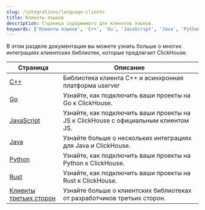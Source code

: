 ```yaml
---
slug: /integrations/language-clients
title: Клиенты языков
description: Страница содержимого для клиентов языков.
keywords: ['Клиенты языков', 'C++', 'Go', 'JavaScript', 'Java', 'Python', 'Rust']
---
```


В этом разделе документации вы можете узнать больше о многих интеграциях клиентских библиотек, которые предлагает ClickHouse.

| Страница                                                               | Описание                                                                          |
|-----------------------------------------------------------------------|----------------------------------------------------------------------------------|
| [C++](/interfaces/cpp)                                           | Библиотека клиента C++ и асинхронная платформа userver                           |
| [Go](/integrations/go)                                           | Узнайте, как подключить ваши проекты на Go к ClickHouse.                         |
| [JavaScript](/integrations/javascript)                           | Узнайте, как подключить ваши проекты на JS к ClickHouse с официальным клиентом JS. |
| [Java](/integrations/java)                                       | Узнайте больше о нескольких интеграциях для Java и ClickHouse.                   |
| [Python](/integrations/python)                                   | Узнайте, как подключить ваши проекты на Python к ClickHouse.                     |
| [Rust](/integrations/rust)                                       | Узнайте, как подключить ваши проекты на Rust к ClickHouse.                       |
| [Клиенты третьих сторон](/interfaces/third-party/client-libraries) | Узнайте больше о клиентских библиотеках от разработчиков третьих сторон.         |

